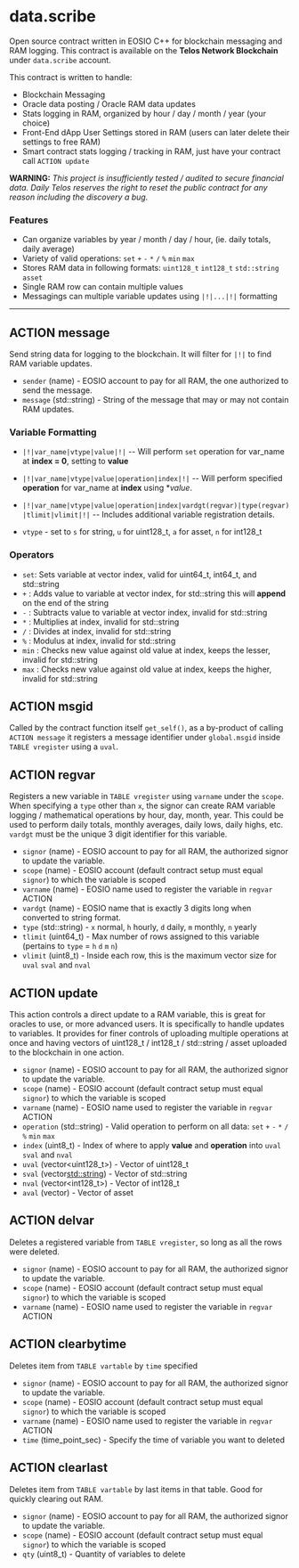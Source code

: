 # data.scribe

Open source contract written in EOSIO C++ for blockchain messaging and RAM logging.  This contract is available on
the **Telos Network Blockchain** under `data.scribe` account.

This contract is written to handle:
- Blockchain Messaging
- Oracle data posting / Oracle RAM data updates
- Stats logging in RAM, organized by hour / day / month / year (your choice)
- Front-End dApp User Settings stored in RAM (users can later delete their settings to free RAM)
- Smart contract stats logging / tracking in RAM, just have your contract call `ACTION update`

**WARNING:** *This project is insufficiently tested / audited to secure financial data. Daily Telos reserves the right to reset the public contract for any reason including the discovery a bug.*

### Features
- Can organize variables by year / month / day / hour, (ie. daily totals, daily average)
- Variety of valid operations: `set` `+` `-` `*` `/` `%` `min` `max`
- Stores RAM data in following formats: `uint128_t` `int128_t` `std::string` `asset`
- Single RAM row can contain multiple values
- Messagings can multiple variable updates using `|!|...|!|` formatting

-----------
## ACTION message

Send string data for logging to the blockchain.  It will filter for `|!|` to find RAM variable updates.

* `sender` (name) - EOSIO account to pay for all RAM, the one authorized to send the message.
* `message` (std::string) - String of the message that may or may not contain RAM updates.

### Variable Formatting

* `|!|var_name|vtype|value|!|` -- Will perform `set` operation for var_name at **index = 0**, setting to **value**
* `|!|var_name|vtype|value|operation|index|!|` -- Will perform specified **operation** for var_name at **index** using **value*.
* `|!|var_name|vtype|value|operation|index|vardgt(regvar)|type(regvar)|tlimit|vlimit|!|` -- Includes additional variable registration details.

* `vtype` - set to `s` for string, `u` for uint128_t, `a` for asset, `n` for int128_t

### Operators

* `set`: Sets variable at vector index, valid for uint64_t, int64_t, and std::string
* `+` : Adds value to variable at vector index, for std::string this will **append** on the end of the string
* `-` : Subtracts value to variable at vector index, invalid for std::string
* `*` : Multiplies at index, invalid for std::string
* `/` : Divides at index, invalid for std::string
* `%` : Modulus at index, invalid for std::string
* `min` : Checks new value against old value at index, keeps the lesser, invalid for std::string
* `max` : Checks new value against old value at index, keeps the higher, invalid for std::string

## ACTION msgid

Called by the contract function itself `get_self()`, as a by-product of calling `ACTION message` it registers a message identifier under `global.msgid` inside `TABLE vregister` using a `uval`.

## ACTION regvar

Registers a new variable in `TABLE vregister` using `varname` under the `scope`.  When specifying a `type` other than `x`, the signor can create 
RAM variable logging / mathematical operations by hour, day, month, year.  This could be used to perform daily totals, monthly averages,
daily lows, daily highs, etc.  `vardgt` must be the unique 3 digit identifier for this variable.

* `signor` (name) - EOSIO account to pay for all RAM, the authorized signor to update the variable.
* `scope` (name) - EOSIO account (default contract setup must equal `signor`) to which the variable is scoped
* `varname` (name) - EOSIO name used to register the variable in `regvar` ACTION
* `vardgt` (name) - EOSIO name that is exactly 3 digits long when converted to string format.
* `type` (std::string) - `x` normal,  `h` hourly, `d` daily, `m` monthly, `n` yearly
* `tlimit` (uint64_t) - Max number of rows assigned to this variable (pertains to `type` = `h` `d` `m` `n`)
* `vlimit` (uint8_t) - Inside each row, this is the maximum vector size for `uval` `sval` and `nval`

## ACTION update

This action controls a direct update to a RAM variable, this is great for oracles to use, or more advanced users.  It is specifically to handle
updates to variables.  It provides for finer controls of uploading multiple operations at once and having vectors of uint128_t / int128_t / std::string / asset
uploaded to the blockchain in one action.

* `signor` (name) - EOSIO account to pay for all RAM, the authorized signor to update the variable.
* `scope` (name) - EOSIO account (default contract setup must equal `signor`) to which the variable is scoped
* `varname` (name) - EOSIO name used to register the variable in `regvar` ACTION
* `operation` (std::string) - Valid operation to perform on all data: `set` `+` `-` `*` `/` `%` `min` `max`
* `index` (uint8_t) - Index of where to apply **value** and **operation** into `uval` `sval` and `nval`
* `uval` (vector<uint128_t>) - Vector of uint128_t
* `sval` (vector<std::string>) - Vector of std::string
* `nval` (vector<int128_t>) - Vector of int128_t
* `aval` (vector<asset>) - Vector of asset

## ACTION delvar

Deletes a registered variable from `TABLE vregister`, so long as all the rows were deleted.

* `signor` (name) - EOSIO account to pay for all RAM, the authorized signor to update the variable.
* `scope` (name) - EOSIO account (default contract setup must equal `signor`) to which the variable is scoped
* `varname` (name) - EOSIO name used to register the variable in `regvar` ACTION

## ACTION clearbytime

Deletes item from `TABLE vartable` by `time` specified

* `signor` (name) - EOSIO account to pay for all RAM, the authorized signor to update the variable.
* `scope` (name) - EOSIO account (default contract setup must equal `signor`) to which the variable is scoped
* `varname` (name) - EOSIO name used to register the variable in `regvar` ACTION
* `time` (time_point_sec) - Specify the time of variable you want to deleted

## ACTION clearlast

Deletes item from `TABLE vartable` by last items in that table.  Good for quickly clearing out RAM.

* `signor` (name) - EOSIO account to pay for all RAM, the authorized signor to update the variable.
* `scope` (name) - EOSIO account (default contract setup must equal `signor`) to which the variable is scoped
* `qty` (uint8_t) - Quantity of variables to delete